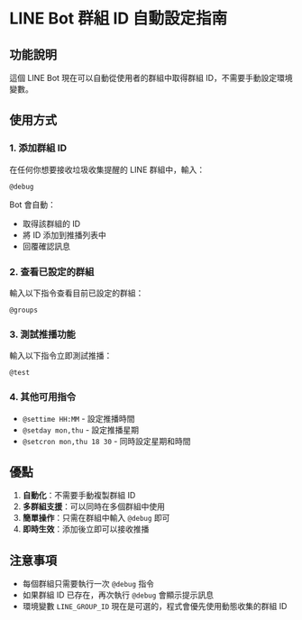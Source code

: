 # LINE Bot 群組 ID 自動設定指南

## 功能說明

這個 LINE Bot 現在可以自動從使用者的群組中取得群組 ID，不需要手動設定環境變數。

## 使用方式

### 1. 添加群組 ID
在任何你想要接收垃圾收集提醒的 LINE 群組中，輸入：
```
@debug
```
Bot 會自動：
- 取得該群組的 ID
- 將 ID 添加到推播列表中
- 回覆確認訊息

### 2. 查看已設定的群組
輸入以下指令查看目前已設定的群組：
```
@groups
```

### 3. 測試推播功能
輸入以下指令立即測試推播：
```
@test
```

### 4. 其他可用指令
- `@settime HH:MM` - 設定推播時間
- `@setday mon,thu` - 設定推播星期
- `@setcron mon,thu 18 30` - 同時設定星期和時間

## 優點

1. **自動化**：不需要手動複製群組 ID
2. **多群組支援**：可以同時在多個群組中使用
3. **簡單操作**：只需在群組中輸入 `@debug` 即可
4. **即時生效**：添加後立即可以接收推播

## 注意事項

- 每個群組只需要執行一次 `@debug` 指令
- 如果群組 ID 已存在，再次執行 `@debug` 會顯示提示訊息
- 環境變數 `LINE_GROUP_ID` 現在是可選的，程式會優先使用動態收集的群組 ID
